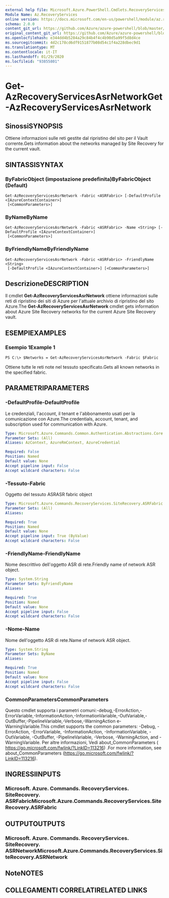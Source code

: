```yaml
---
external help file: Microsoft.Azure.PowerShell.Cmdlets.RecoveryServices.SiteRecovery.dll-Help.xml
Module Name: Az.RecoveryServices
online version: https://docs.microsoft.com/en-us/powershell/module/az.recoveryservices/get-azrecoveryservicesasrnetwork
schema: 2.0.0
content_git_url: https://github.com/Azure/azure-powershell/blob/master/src/RecoveryServices/RecoveryServices/help/Get-AzRecoveryServicesAsrNetwork.md
original_content_git_url: https://github.com/Azure/azure-powershell/blob/master/src/RecoveryServices/RecoveryServices/help/Get-AzRecoveryServicesAsrNetwork.md
ms.openlocfilehash: e344dd4b5284a29c84b4f4c4b90d5a99f5d8d4ce
ms.sourcegitcommit: 4d2c178cd6df9151877b08d54c1f4a228dbec9d1
ms.translationtype: MT
ms.contentlocale: it-IT
ms.lasthandoff: 01/29/2020
ms.locfileid: "93855801"
---
```

# <span data-ttu-id="d2714-101">Get-AzRecoveryServicesAsrNetwork</span><span class="sxs-lookup"><span data-stu-id="d2714-101">Get-AzRecoveryServicesAsrNetwork</span></span>

## <span data-ttu-id="d2714-102">Sinossi</span><span class="sxs-lookup"><span data-stu-id="d2714-102">SYNOPSIS</span></span>
<span data-ttu-id="d2714-103">Ottiene informazioni sulle reti gestite dal ripristino del sito per il Vault corrente.</span><span class="sxs-lookup"><span data-stu-id="d2714-103">Gets information about the networks managed by Site Recovery for the current vault.</span></span>

## <span data-ttu-id="d2714-104">SINTASSI</span><span class="sxs-lookup"><span data-stu-id="d2714-104">SYNTAX</span></span>

### <span data-ttu-id="d2714-105">ByFabricObject (impostazione predefinita)</span><span class="sxs-lookup"><span data-stu-id="d2714-105">ByFabricObject (Default)</span></span>
```
Get-AzRecoveryServicesAsrNetwork -Fabric <ASRFabric> [-DefaultProfile <IAzureContextContainer>]
 [<CommonParameters>]
```

### <span data-ttu-id="d2714-106">ByName</span><span class="sxs-lookup"><span data-stu-id="d2714-106">ByName</span></span>
```
Get-AzRecoveryServicesAsrNetwork -Fabric <ASRFabric> -Name <String> [-DefaultProfile <IAzureContextContainer>]
 [<CommonParameters>]
```

### <span data-ttu-id="d2714-107">ByFriendlyName</span><span class="sxs-lookup"><span data-stu-id="d2714-107">ByFriendlyName</span></span>
```
Get-AzRecoveryServicesAsrNetwork -Fabric <ASRFabric> -FriendlyName <String>
 [-DefaultProfile <IAzureContextContainer>] [<CommonParameters>]
```

## <span data-ttu-id="d2714-108">Descrizione</span><span class="sxs-lookup"><span data-stu-id="d2714-108">DESCRIPTION</span></span>
<span data-ttu-id="d2714-109">Il cmdlet **Get-AzRecoveryServicesAsrNetwork** ottiene informazioni sulle reti di ripristino dei siti di Azure per l'attuale archivio di ripristino del sito Azure.</span><span class="sxs-lookup"><span data-stu-id="d2714-109">The **Get-AzRecoveryServicesAsrNetwork** cmdlet gets information about Azure Site Recovery networks for the current Azure Site Recovery vault.</span></span>

## <span data-ttu-id="d2714-110">ESEMPI</span><span class="sxs-lookup"><span data-stu-id="d2714-110">EXAMPLES</span></span>

### <span data-ttu-id="d2714-111">Esempio 1</span><span class="sxs-lookup"><span data-stu-id="d2714-111">Example 1</span></span>
```
PS C:\> $Networks = Get-AzRecoveryServicesAsrNetwork -Fabric $Fabric
```

<span data-ttu-id="d2714-112">Ottiene tutte le reti note nel tessuto specificato.</span><span class="sxs-lookup"><span data-stu-id="d2714-112">Gets all known networks in the specified fabric.</span></span>

## <span data-ttu-id="d2714-113">PARAMETRI</span><span class="sxs-lookup"><span data-stu-id="d2714-113">PARAMETERS</span></span>

### <span data-ttu-id="d2714-114">-DefaultProfile</span><span class="sxs-lookup"><span data-stu-id="d2714-114">-DefaultProfile</span></span>
<span data-ttu-id="d2714-115">Le credenziali, l'account, il tenant e l'abbonamento usati per la comunicazione con Azure.</span><span class="sxs-lookup"><span data-stu-id="d2714-115">The credentials, account, tenant, and subscription used for communication with Azure.</span></span>


```yaml
Type: Microsoft.Azure.Commands.Common.Authentication.Abstractions.Core.IAzureContextContainer
Parameter Sets: (All)
Aliases: AzContext, AzureRmContext, AzureCredential

Required: False
Position: Named
Default value: None
Accept pipeline input: False
Accept wildcard characters: False
```

### <span data-ttu-id="d2714-116">-Tessuto</span><span class="sxs-lookup"><span data-stu-id="d2714-116">-Fabric</span></span>
<span data-ttu-id="d2714-117">Oggetto del tessuto ASR</span><span class="sxs-lookup"><span data-stu-id="d2714-117">ASR fabric object</span></span>

```yaml
Type: Microsoft.Azure.Commands.RecoveryServices.SiteRecovery.ASRFabric
Parameter Sets: (All)
Aliases:

Required: True
Position: Named
Default value: None
Accept pipeline input: True (ByValue)
Accept wildcard characters: False
```

### <span data-ttu-id="d2714-118">-FriendlyName</span><span class="sxs-lookup"><span data-stu-id="d2714-118">-FriendlyName</span></span>
<span data-ttu-id="d2714-119">Nome descrittivo dell'oggetto ASR di rete.</span><span class="sxs-lookup"><span data-stu-id="d2714-119">Friendly name of network ASR object.</span></span>

```yaml
Type: System.String
Parameter Sets: ByFriendlyName
Aliases:

Required: True
Position: Named
Default value: None
Accept pipeline input: False
Accept wildcard characters: False
```

### <span data-ttu-id="d2714-120">-Nome</span><span class="sxs-lookup"><span data-stu-id="d2714-120">-Name</span></span>
<span data-ttu-id="d2714-121">Nome dell'oggetto ASR di rete.</span><span class="sxs-lookup"><span data-stu-id="d2714-121">Name of network ASR object.</span></span>

```yaml
Type: System.String
Parameter Sets: ByName
Aliases:

Required: True
Position: Named
Default value: None
Accept pipeline input: False
Accept wildcard characters: False
```

### <span data-ttu-id="d2714-122">CommonParameters</span><span class="sxs-lookup"><span data-stu-id="d2714-122">CommonParameters</span></span>
<span data-ttu-id="d2714-123">Questo cmdlet supporta i parametri comuni:-debug,-ErrorAction,-ErrorVariable,-InformationAction,-InformationVariable,-OutVariable,-OutBuffer,-PipelineVariable,-Verbose,-WarningAction e-WarningVariable.</span><span class="sxs-lookup"><span data-stu-id="d2714-123">This cmdlet supports the common parameters: -Debug, -ErrorAction, -ErrorVariable, -InformationAction, -InformationVariable, -OutVariable, -OutBuffer, -PipelineVariable, -Verbose, -WarningAction, and -WarningVariable.</span></span> <span data-ttu-id="d2714-124">Per altre informazioni, Vedi about_CommonParameters ( https://go.microsoft.com/fwlink/?LinkID=113216) .</span><span class="sxs-lookup"><span data-stu-id="d2714-124">For more information, see about_CommonParameters (https://go.microsoft.com/fwlink/?LinkID=113216).</span></span>

## <span data-ttu-id="d2714-125">INGRESSI</span><span class="sxs-lookup"><span data-stu-id="d2714-125">INPUTS</span></span>

### <span data-ttu-id="d2714-126">Microsoft. Azure. Commands. RecoveryServices. SiteRecovery. ASRFabric</span><span class="sxs-lookup"><span data-stu-id="d2714-126">Microsoft.Azure.Commands.RecoveryServices.SiteRecovery.ASRFabric</span></span>

## <span data-ttu-id="d2714-127">OUTPUT</span><span class="sxs-lookup"><span data-stu-id="d2714-127">OUTPUTS</span></span>

### <span data-ttu-id="d2714-128">Microsoft. Azure. Commands. RecoveryServices. SiteRecovery. ASRNetwork</span><span class="sxs-lookup"><span data-stu-id="d2714-128">Microsoft.Azure.Commands.RecoveryServices.SiteRecovery.ASRNetwork</span></span>

## <span data-ttu-id="d2714-129">Note</span><span class="sxs-lookup"><span data-stu-id="d2714-129">NOTES</span></span>

## <span data-ttu-id="d2714-130">COLLEGAMENTI CORRELATI</span><span class="sxs-lookup"><span data-stu-id="d2714-130">RELATED LINKS</span></span>
